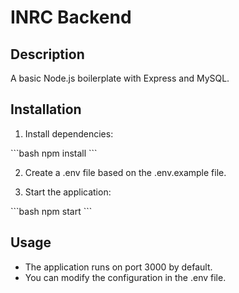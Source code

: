 # INRC Backend

## Description

A basic Node.js boilerplate with Express and MySQL.

## Installation

1. Install dependencies:

\`\`\`bash
npm install
\`\`\`

2. Create a .env file based on the .env.example file.

3. Start the application:

\`\`\`bash
npm start
\`\`\`

## Usage

- The application runs on port 3000 by default.
- You can modify the configuration in the .env file.
